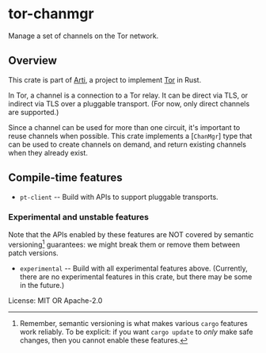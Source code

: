 # tor-chanmgr

Manage a set of channels on the Tor network.

## Overview

This crate is part of
[Arti](https://gitlab.torproject.org/tpo/core/arti/), a project to
implement [Tor](https://www.torproject.org/) in Rust.

In Tor, a channel is a connection to a Tor relay.  It can be
direct via TLS, or indirect via TLS over a pluggable transport.
(For now, only direct channels are supported.)

Since a channel can be used for more than one circuit, it's
important to reuse channels when possible.  This crate implements
a [`ChanMgr`] type that can be used to create channels on demand,
and return existing channels when they already exist.

## Compile-time features

* `pt-client` -- Build with APIs to support
  pluggable transports.

### Experimental and unstable features

 Note that the APIs enabled by these features are NOT covered by
 semantic versioning[^1] guarantees: we might break them or remove
 them between patch versions.

* `experimental` -- Build with all experimental features above.
  (Currently, there are no experimental features in this crate, 
  but there may be some in the future.)

[^1]: Remember, semantic versioning is what makes various `cargo`
features work reliably. To be explicit: if you want `cargo update`
to _only_ make safe changes, then you cannot enable these
features.

License: MIT OR Apache-2.0
